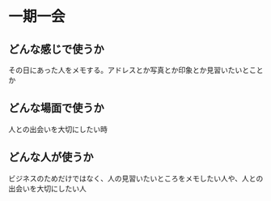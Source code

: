 # 一期一会

## どんな感じで使うか
その日にあった人をメモする。アドレスとか写真とか印象とか見習いたいとことか

## どんな場面で使うか
人との出会いを大切にしたい時

## どんな人が使うか
ビジネスのためだけではなく、人の見習いたいところをメモしたい人や、人との出会いを大切にしたい人